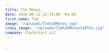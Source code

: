 ```yaml
---
title: Tim Moses
date: 2018-09-12 15:19:00 -04:00
first_name: Tim
image: "/uploads/Tim%20Moses.jpg"
crazy_image: "/uploads/Tim%20Moses%20Tun.jpg"
company: Chalkstart LLC
---
```


.